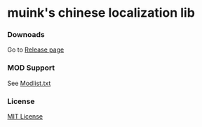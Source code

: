 muink's chinese localization lib
================================

### Downoads

Go to [Release page](https://github.com/muink/muis-cn-lpk/releases)

### MOD Support

See [Modlist.txt](./Modlist.txt)

### License

[MIT License](./LICENSE)
